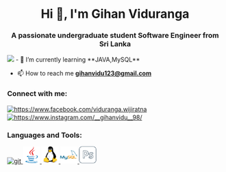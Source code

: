 <h1 align="center">Hi 👋, I'm Gihan Viduranga</h1>
<h3 align="center">A passionate undergraduate student Software Engineer from Sri Lanka</h3>
<img src="https://media2.giphy.com/media/f3iwJFOVOwuy7K6FFw/giphy.gif?cid=ecf05e4721j3jqr9n046gxzqscfc4p46n7by5230cqolnv7p&ep=v1_gifs_related&rid=giphy.gif&ct=g">
- 🌱 I’m currently learning **JAVA,MySQL**

- 📫 How to reach me **gihanvidu123@gmail.com**

<h3 align="left">Connect with me:</h3>
<p align="left">
<a href="https://fb.com/https://www.facebook.com/viduranga.wijiratna" target="blank"><img align="center" src="https://raw.githubusercontent.com/rahuldkjain/github-profile-readme-generator/master/src/images/icons/Social/facebook.svg" alt="https://www.facebook.com/viduranga.wijiratna" height="30" width="40" /></a>
<a href="https://instagram.com/https://www.instagram.com/__gihanvidu__98/" target="blank"><img align="center" src="https://raw.githubusercontent.com/rahuldkjain/github-profile-readme-generator/master/src/images/icons/Social/instagram.svg" alt="https://www.instagram.com/__gihanvidu__98/" height="30" width="40" /></a>
</p>

<h3 align="left">Languages and Tools:</h3>
<p align="left"> <a href="https://git-scm.com/" target="_blank" rel="noreferrer"> <img src="https://www.vectorlogo.zone/logos/git-scm/git-scm-icon.svg" alt="git" width="40" height="40"/> </a> <a href="https://www.java.com" target="_blank" rel="noreferrer"> <img src="https://raw.githubusercontent.com/devicons/devicon/master/icons/java/java-original.svg" alt="java" width="40" height="40"/> </a> <a href="https://www.linux.org/" target="_blank" rel="noreferrer"> <img src="https://raw.githubusercontent.com/devicons/devicon/master/icons/linux/linux-original.svg" alt="linux" width="40" height="40"/> </a> <a href="https://www.mysql.com/" target="_blank" rel="noreferrer"> <img src="https://raw.githubusercontent.com/devicons/devicon/master/icons/mysql/mysql-original-wordmark.svg" alt="mysql" width="40" height="40"/> </a> <a href="https://www.photoshop.com/en" target="_blank" rel="noreferrer"> <img src="https://raw.githubusercontent.com/devicons/devicon/master/icons/photoshop/photoshop-line.svg" alt="photoshop" width="40" height="40"/> </a> </p>
